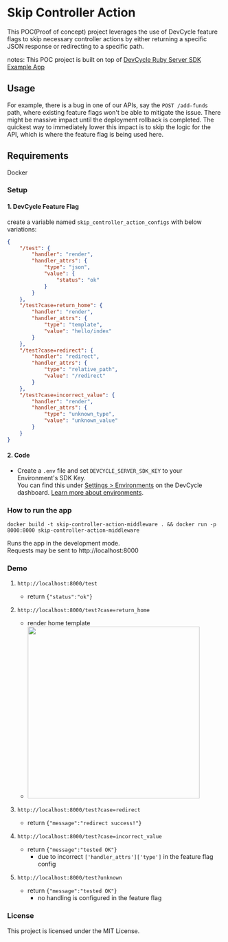 # Skip Controller Action

This POC(Proof of concept) project leverages the use of DevCycle feature flags to skip necessary controller actions by either returning a specific JSON response or redirecting to a specific path.

notes: This POC project is built on top of [DevCycle Ruby Server SDK Example App](https://github.com/DevCycleHQ-Labs/example-ruby)

## Usage

For example, there is a bug in one of our APIs, say the `POST /add-funds` path, where existing feature flags won't be able to mitigate the issue. There might be massive impact until the deployment rollback is completed. The quickest way to immediately lower this impact is to skip the logic for the API, which is where the feature flag is being used here.

## Requirements

Docker

### Setup

#### 1. DevCycle Feature Flag

create a variable named `skip_controller_action_configs` with below variations:
```json
{
    "/test": {
        "handler": "render",
        "handler_attrs": {
            "type": "json",
            "value": {
                "status": "ok"
            }
        }
    },
    "/test?case=return_home": {
        "handler": "render",
        "handler_attrs": {
            "type": "template",
            "value": "hello/index"
        }
    },
    "/test?case=redirect": {
        "handler": "redirect",
        "handler_attrs": {
            "type": "relative_path",
            "value": "/redirect"
        }
    },
    "/test?case=incorrect_value": {
        "handler": "render",
        "handler_attrs": {
            "type": "unknown_type",
            "value": "unknown_value"
        }
    }
}
```
#### 2. Code

* Create a `.env` file and set `DEVCYCLE_SERVER_SDK_KEY` to your Environment's SDK Key.\
You can find this under [Settings > Environments](https://app.devcycle.com/r/environments) on the DevCycle dashboard.
[Learn more about environments](https://docs.devcycle.com/essentials/environments).

### How to run the app

`docker build -t skip-controller-action-middleware . && docker run -p 8000:8000 skip-controller-action-middleware`

Runs the app in the development mode.\
Requests may be sent to http://localhost:8000

### Demo

1. `http://localhost:8000/test`
    - return `{"status":"ok"}`

2. `http://localhost:8000/test?case=return_home`
    - render home template
    - <img src="https://github.com/user-attachments/assets/d71786f9-ba61-4e85-a1ab-f5fcc85463e8" width="400"/>

3. `http://localhost:8000/test?case=redirect`
    - return `{"message":"redirect success!"}`

4. `http://localhost:8000/test?case=incorrect_value`
    - return `{"message":"tested OK"}`
      -  due to incorrect `['handler_attrs']['type']` in the feature flag config

5. `http://localhost:8000/test?unknown`
    - return `{"message":"tested OK"}`
       - no handling is configured in the feature flag


### License

This project is licensed under the MIT License.